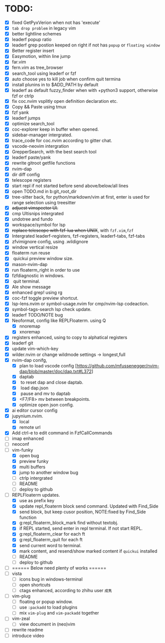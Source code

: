 # TODO:
- [x] fixed GetPyxVerion when not has 'execute'
- [x] `tab drop problem` in legacy vim
- [x] better lightline schemes
- [x] leaderf popup ratio
- [x] leaderf grep postion keeped on right if not has `popup` or `floating window`
- [x] Better register insert
- [x] Easymotion, within line jump
- [x] far.vim
- [x] fern.vim as tree_browser
- [x] search_tool using leaderf or fzf
- [x] auto choose yes to kill job when confirm quit termina
- [x] install plunins in to $ADD_PATH by default
- [x] leaderf as default fuzzy_finder when with +python3 support, otherwise fzf or ctrlp
- [x] fix coc.nvim vsplitly open definition declaration etc.
- [x] Copy && Paste using tmux
- [x] fzf yank
- [x] leaderf jumps
- [x] optimize search_tool
- [x] coc-explorer keep in buffer when opened.
- [x] sidebar-manager intergrated.
- [x] trace_code for coc.nvim according to gitter chat.
- [x] vscode-neovim intergration
- [x] GrepperSearch, with the best search tool
- [x] leaderf paste/yank
- [x] rewrite gitroot getfile functions
- [x] nvim-dap
- [x] dir diff config
- [x] telescope registers
- [x] start repl if not started before send above/below/all lines
- [x] open TODO.md in b:git_root_dir
- [x] tree-sitter back, for python/markdown/vim at first, enter is used for range selection using treesitter
- [x] ~~adjuest vimspector UI.~~
- [x] cmp Ultisnips intergrated
- [x] undotree and fundo
- [x] workspace/symbol for lsp
- [x] ~~replace telescope with fzf-lua when UNIX~~, with `fzf.vim`,`fzf`
- [x] Intergrated leaderf-registers, fzf-registers, leaderf-tabs, fzf-tabs
- [x] zfvimignore config, using .wildignore
- [x] window vertical resize
- [x] floaterm run reuse
- [x] <C-h> quickui preview window size.
- [x] mason-nvim-dap
- [x] run floaterm_right in order to use <M-->
- [x] fzfdiagnostic in windows.
- [x] <M-Q> quit terminal.
- [x] Ale show message
- [x] enhanced grep! using rg
- [x] coc-fzf toggle preview shortcut.
- [x] lsp-lens.nvim or symbol-usage.nvim for cmp/nvim-lsp codeaction.
- [x] symbol-tags-search lsp check update.
- [x] leaderf TODO/NOTE bug
- [x] Neoformat, config like REPLFloaterm. using Q
  - [x] nnoremap
  - [x] xnoremap
- [x] registers enhanced, using <M-y> to copy to alphatical registers
- [x] leaderf git
- [x] update vim-which-key
- [x] wilder.nvim or change wildmode settings -> longest,full
- [x] nvim-dap conifg,
  - [x] plan to load vscode config [https://github.com/mfussenegger/nvim-dap/blob/master/doc/dap.txt#L372]
  - [x] daptab
  - [x] <F3> to reset dap and close daptab.
  - [x] <F5> load dap.json
  - [x] <F6> pause and mv to daptab
  - [x] <F7/F8> mv between breakpoints.
  - [x] optimize open json config.
- [x] ai editor cursor config
- [x] jupynium.nvim.
  - [x] local
  - [x] remote url
- [x] Add ctrl-e to edit command in FzfCallCommands
- [ ] imap <tab> enhanced
- [ ] neoconf 
- [ ] vim-funky
  - [x] open bug
  - [x] preview funky
  - [x] multi buffers
  - [x] jump to another window bug
  - [ ] ctrlp intergrated
  - [ ] README
  - [ ] deploy to github
- [ ] REPLFloaterm updates.
  - [x] use <M-e> as prefix key
  - [x] update repl_floaterm block send command. Updated with Find_Side
  - [x] send block, but keep cusor position, NOTE:fixed by Find_Side function
  - [x] g:repl_floaterm_block_mark find without textobj.
  - [x] if REPL started, send enter in repl terminal. If not start REPL.
  - [x] g:repl_floaterm_clear for each ft
  - [x] g:repl_floaterm_quit for each ft
  - [x] send current word to terminal.
  - [x] mark content, and resend/show marked content if `quickui` installed
  - [ ] README
  - [ ] deploy to github
- [ ] ====== Below need plenty of works ======
- [ ] vista 
  - [ ] icons bug in windows-terminal
  - [ ] open shortcuts
  - [ ] ctags enhanced, according to zhihu user `成隽`
- [ ] vim-plug
  - [ ] floating or popup window.
  - [ ] use `:packadd` to load plugins
  - [ ] mix `vim-plug` and `vim-packadd` together
- [ ] vim-zeal
  - [ ] view document in (neo)vim
- [ ] rewrite readme
- [ ] introduce video
